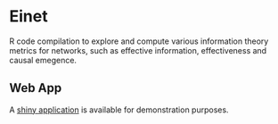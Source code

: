 # Einet
R code compilation to explore and compute various information theory metrics for networks, such as effective information, effectiveness and causal emegence.

## Web App

A [shiny application](https://einet.shinyapps.io/einet/) is available for demonstration purposes.
